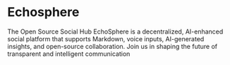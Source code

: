 # Echosphere
The Open Source Social Hub EchoSphere is a decentralized, AI-enhanced social platform that supports Markdown, voice inputs, AI-generated insights, and open-source collaboration. Join us in shaping the future of transparent and intelligent communication
